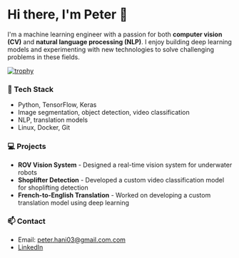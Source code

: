 # Hi there, I'm Peter 👋

I'm a machine learning engineer with a passion for both **computer vision (CV)** and **natural language processing (NLP)**. I enjoy building deep learning models and experimenting with new technologies to solve challenging problems in these fields.

[![trophy](https://github-profile-trophy.vercel.app/PeterPHF=ryo-ma)](https://github.com/ryo-ma/github-profile-trophy)

### 🔧 Tech Stack
- Python, TensorFlow, Keras
- Image segmentation, object detection, video classification
- NLP, translation models
- Linux, Docker, Git

### 💻 Projects
- **ROV Vision System** - Designed a real-time vision system for underwater robots
- **Shoplifter Detection** - Developed a custom video classification model for shoplifting detection
- **French-to-English Translation** - Worked on developing a custom translation model using deep learning

### 📫 Contact
- Email: peter.hani03@gmail.com.com
- [LinkedIn](https://www.linkedin.com/in/peter-hany-8391a422a/)
